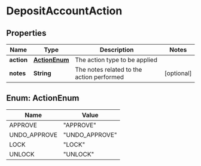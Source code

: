 
# DepositAccountAction

## Properties
Name | Type | Description | Notes
------------ | ------------- | ------------- | -------------
**action** | [**ActionEnum**](#ActionEnum) | The action type to be applied | 
**notes** | **String** | The notes related to the action performed |  [optional]


<a name="ActionEnum"></a>
## Enum: ActionEnum
Name | Value
---- | -----
APPROVE | &quot;APPROVE&quot;
UNDO_APPROVE | &quot;UNDO_APPROVE&quot;
LOCK | &quot;LOCK&quot;
UNLOCK | &quot;UNLOCK&quot;



